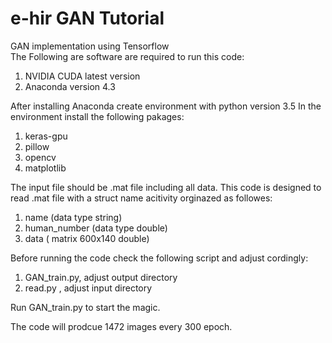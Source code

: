# e-hir GAN Tutorial
GAN implementation using Tensorflow <br />
The Following are software are required to run this code:
1. NVIDIA CUDA latest version
2. Anaconda version 4.3

  After installing Anaconda create environment with python version 3.5
In the environment install the following pakages:

1. keras-gpu
2. pillow 
3. opencv 
4. matplotlib 

The input file should be .mat file including all data. This code is designed to read .mat file with a struct name acitivity orginazed as followes: 
1. name (data type string) 
2. human_number (data type double)
3. data ( matrix 600x140 double) 

Before running the code check the following script and adjust cordingly:
1. GAN_train.py, adjust output directory
2. read.py , adjust input directory

Run GAN_train.py to start the magic.

The code will prodcue 1472 images every 300 epoch. 
